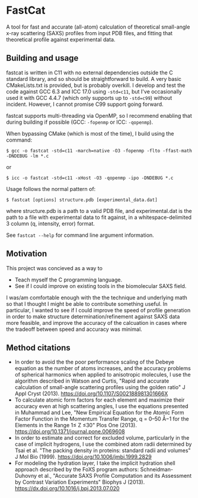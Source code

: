 # FastCat
A tool for fast and accurate (all-atom) calculation of theoretical small-angle x-ray scattering (SAXS) profiles from input PDB files, and fitting that theoretical profile against experimental data.

## Building and usage
fastcat is written in C11 with no external dependencies outside the C standard library, and so should be straightforward to build. A very basic CMakeLists.txt is provided, but is probably overkill. I develop and test the code against GCC 6.3 and ICC 17.0 using `-std=c11`, but I've occasionally used it with GCC 4.4.7 (which only supports up to `-std=c99`) without incident. However, I cannot promise C99 support going forward.

fastcat supports multi-threading via OpenMP, so I recommend enabling that during building if possible (GCC: `-fopenmp` or ICC: `-qopenmp`).

When bypassing CMake (which is most of the time), I build using the command:
```
$ gcc -o fastcat -std=c11 -march=native -O3 -fopenmp -flto -ffast-math -DNDEBUG -lm *.c
```
or
```
$ icc -o fastcat -std=c11 -xHost -O3 -qopenmp -ipo -DNDEBUG *.c
```


Usage follows the normal pattern of: 
```
$ fastcat [options] structure.pdb [experimental_data.dat]
```
where structure.pdb is a path to a valid PDB file, and experimental.dat is the path to a file with experimental data to fit against, in a whitespace-delimited 3 column (q, intensity, error) format.

See `fastcat --help` for command line argument information.

## Motivation
This project was concieved as a way to
* Teach myself the C programming language.
* See if I could improve on existing tools in the biomolecular SAXS field.

I was/am comfortable enough with the the technique and underlying math so that I thought I might be able to contribute something useful. In particular, I wanted to see if I could improve the speed of profile generation in order to make structure determination/refinement against SAXS data more feasible, and improve the accuracy of the calcuation in cases where the tradeoff between speed and accuracy was minimal.

## Method citations
* In order to avoid the the poor performance scaling of the Debeye equation as the number of atoms increases, and the accuracy problems of spherical harmonics when applied to anisotropic molecules, I use the algorithm described in Watson and Curtis, "Rapid and accurate calculation of small-angle scattering profiles using the golden ratio" J Appl Cryst (2013). https://doi.org/10.1107/S002188981301666X
* To calculate atomic form factors for each element and maximize their accuracy even at high scattering angles, I use the equations presented in Muhammad and Lee, "New Empirical Equation for the Atomic Form Factor Function in the Momentum Transfer Range, q = 0–50 Å−1 for the Elements in the Range 1≤ Z ≤30" Plos One (2013). https://doi.org/10.1371/journal.pone.0069608
* In order to estimate and correct for excluded volume, particularly in the case of implicit hydrogens, I use the combined atom radii determined by Tsai et al. "The packing density in proteins: standard radii and volumes" J Mol Bio (1999). https://doi.org/10.1006/jmbi.1999.2829
* For modeling the hydration layer, I take the implicit hydration shell approach described by the FoXS program authors: Schneidman-Duhovny et al., "Accurate SAXS Profile Computation and its Assessment by Contrast Variation Experiments" Biophys J (2013). https://dx.doi.org/10.1016/j.bpj.2013.07.020
